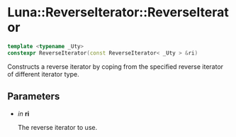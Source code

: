 # Luna::ReverseIterator::ReverseIterator

```c++
template <typename _Uty>
constexpr ReverseIterator(const ReverseIterator< _Uty > &ri)
```

Constructs a reverse iterator by coping from the specified reverse iterator of different iterator type. 



## Parameters
* *in* **ri**

    The reverse iterator to use. 

